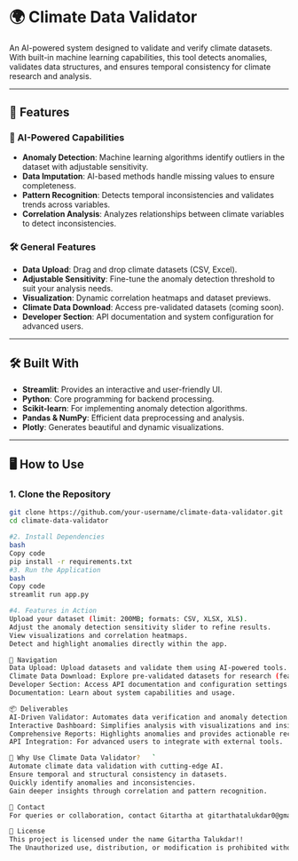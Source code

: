 # 🌍 Climate Data Validator  

An AI-powered system designed to validate and verify climate datasets. With built-in machine learning capabilities, this tool detects anomalies, validates data structures, and ensures temporal consistency for climate research and analysis.  

---

## 🚀 Features  

### 🌟 AI-Powered Capabilities  
- **Anomaly Detection**: Machine learning algorithms identify outliers in the dataset with adjustable sensitivity.  
- **Data Imputation**: AI-based methods handle missing values to ensure completeness.  
- **Pattern Recognition**: Detects temporal inconsistencies and validates trends across variables.  
- **Correlation Analysis**: Analyzes relationships between climate variables to detect inconsistencies.  

### 🛠 General Features  
- **Data Upload**: Drag and drop climate datasets (CSV, Excel).  
- **Adjustable Sensitivity**: Fine-tune the anomaly detection threshold to suit your analysis needs.  
- **Visualization**: Dynamic correlation heatmaps and dataset previews.  
- **Climate Data Download**: Access pre-validated datasets (coming soon).  
- **Developer Section**: API documentation and system configuration for advanced users.  

---

## 🛠 Built With  
- **Streamlit**: Provides an interactive and user-friendly UI.  
- **Python**: Core programming for backend processing.  
- **Scikit-learn**: For implementing anomaly detection algorithms.  
- **Pandas & NumPy**: Efficient data preprocessing and analysis.  
- **Plotly**: Generates beautiful and dynamic visualizations.  

---

## 🖥️ How to Use  

### 1. Clone the Repository  
```bash
git clone https://github.com/your-username/climate-data-validator.git  
cd climate-data-validator

#2. Install Dependencies
bash
Copy code
pip install -r requirements.txt  
#3. Run the Application
bash
Copy code
streamlit run app.py

#4. Features in Action
Upload your dataset (limit: 200MB; formats: CSV, XLSX, XLS).
Adjust the anomaly detection sensitivity slider to refine results.
View visualizations and correlation heatmaps.
Detect and highlight anomalies directly within the app.

🔗 Navigation
Data Upload: Upload datasets and validate them using AI-powered tools.
Climate Data Download: Explore pre-validated datasets for research (feature coming soon).
Developer Section: Access API documentation and configuration settings.
Documentation: Learn about system capabilities and usage.

📦 Deliverables
AI-Driven Validator: Automates data verification and anomaly detection.
Interactive Dashboard: Simplifies analysis with visualizations and insights.
Comprehensive Reports: Highlights anomalies and provides actionable recommendations.
API Integration: For advanced users to integrate with external tools.

🤔 Why Use Climate Data Validator?   `
Automate climate data validation with cutting-edge AI.
Ensure temporal and structural consistency in datasets.
Quickly identify anomalies and inconsistencies.
Gain deeper insights through correlation and pattern recognition.

📧 Contact
For queries or collaboration, contact Gitartha at gitarthatalukdar0@gmail.com.

📜 License
This project is licensed under the name Gitartha Talukdar!!
The Unauthorized use, distribution, or modification is prohibited without explicit permission from the author!!
